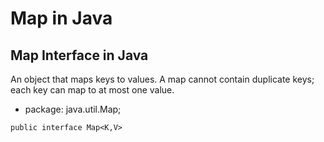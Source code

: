 # Map in Java
## Map Interface in Java
An object that maps keys to values. A map cannot contain duplicate keys; each key can map to at most one value.
* package: java.util.Map;
```
public interface Map<K,V>
```

